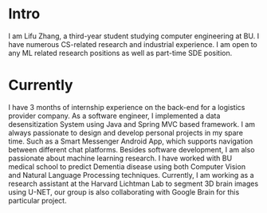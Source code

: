 
# Intro

I am Lifu Zhang, a third-year student studying computer engineering at BU. I have numerous CS-related research and industrial experience. I am open to any ML related research positions as well as part-time SDE position.
# Currently

I have 3 months of internship experience on the back-end for a logistics provider company. As a software engineer, I implemented a data desensitization System using Java and Spring MVC based framework. I am always passionate to design and develop personal projects in my spare time. Such as a Smart Messenger Android App, which supports navigation between different chat platforms. Besides software development, I am also passionate about machine learning research. I have worked with BU medical school to predict Dementia disease using both Computer Vision and Natural Language Processing techniques. Currently, I am working as a research assistant at the Harvard Lichtman Lab to segment 3D brain images using U-NET, our group is also collaborating with Google Brain for this particular project.

